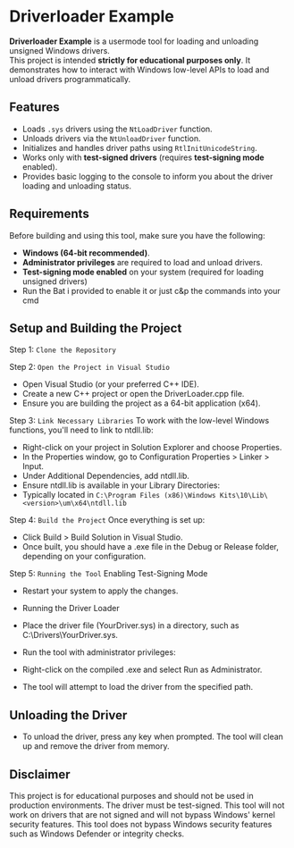 # Driverloader Example

**Driverloader Example** is a usermode tool for loading and unloading unsigned Windows drivers.  
This project is intended **strictly for educational purposes only**. It demonstrates how to interact with Windows low-level APIs to load and unload drivers programmatically.

## Features

- Loads `.sys` drivers using the `NtLoadDriver` function.
- Unloads drivers via the `NtUnloadDriver` function.
- Initializes and handles driver paths using `RtlInitUnicodeString`.
- Works only with **test-signed drivers** (requires **test-signing mode** enabled).
- Provides basic logging to the console to inform you about the driver loading and unloading status.

## Requirements

Before building and using this tool, make sure you have the following:

- **Windows (64-bit recommended)**.
- **Administrator privileges** are required to load and unload drivers.
- **Test-signing mode enabled** on your system (required for loading unsigned drivers)
- Run the Bat i provided to enable it or just c&p the commands into your cmd

## Setup and Building the Project
Step 1: `Clone the Repository`

Step 2: `Open the Project in Visual Studio`

- Open Visual Studio (or your preferred C++ IDE).
- Create a new C++ project or open the DriverLoader.cpp file.
- Ensure you are building the project as a 64-bit application (x64).

Step 3: `Link Necessary Libraries`
To work with the low-level Windows functions, you'll need to link to ntdll.lib:

- Right-click on your project in Solution Explorer and choose Properties.
- In the Properties window, go to Configuration Properties > Linker > Input.
- Under Additional Dependencies, add ntdll.lib.
- Ensure ntdll.lib is available in your Library Directories:
- Typically located in `C:\Program Files (x86)\Windows Kits\10\Lib\<version>\um\x64\ntdll.lib`

Step 4: `Build the Project`
Once everything is set up:
- Click Build > Build Solution in Visual Studio.
- Once built, you should have a .exe file in the Debug or Release folder, depending on your configuration.

Step 5: `Running the Tool`
Enabling Test-Signing Mode
- Restart your system to apply the changes.
- Running the Driver Loader

- Place the driver file (YourDriver.sys) in a directory, such as C:\Drivers\YourDriver.sys.
- Run the tool with administrator privileges:
- Right-click on the compiled .exe and select Run as Administrator.
- The tool will attempt to load the driver from the specified path.

## Unloading the Driver
- To unload the driver, press any key when prompted. The tool will clean up and remove the driver from memory.
  
## Disclaimer
This project is for educational purposes and should not be used in production environments.
The driver must be test-signed. This tool will not work on drivers that are not signed and will not bypass Windows' kernel security features.
This tool does not bypass Windows security features such as Windows Defender or integrity checks.
